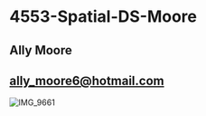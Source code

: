 # 4553-Spatial-DS-Moore
## Ally Moore
## ally_moore6@hotmail.com
![IMG_9661](https://user-images.githubusercontent.com/54778376/151890948-bbc681f6-2a26-4d00-9424-d27307e11ce4.JPG)
